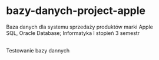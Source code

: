 # bazy-danych-project-apple
Baza danych dla systemu sprzedaży produktów marki Apple</br>
SQL, Oracle Database; Informatyka l stopień 3 semestr</br></br>


Testowanie bazy dannych
